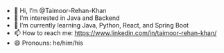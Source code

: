 - 👋 Hi, I’m @Taimoor-Rehan-Khan
- 👀 I’m interested in Java and Backend
- 🌱 I’m currently learning Java, Python, React, and Spring Boot
- 📫 How to reach me: https://www.linkedin.com/in/taimoor-rehan-khan/
- 😄 Pronouns: he/him/his

<!---
Taimoor-Rehan-Khan/Taimoor-Rehan-Khan is a ✨ special ✨ repository because its `README.md` (this file) appears on your GitHub profile.
You can click the Preview link to take a look at your changes.
--->
